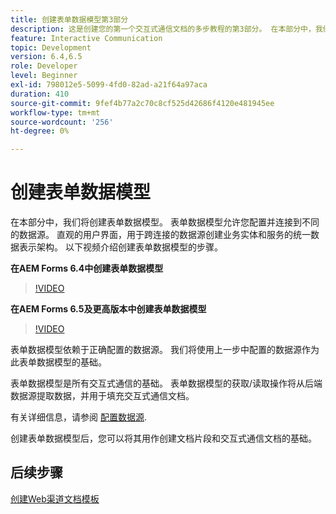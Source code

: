 ```yaml
---
title: 创建表单数据模型第3部分
description: 这是创建您的第一个交互式通信文档的多步教程的第3部分。 在本部分中，我们将创建表单数据模型。 表单数据模型允许您配置和连接到不同的数据源。它提供了一个直观的用户界面，用于跨连接的数据源创建业务实体和服务的统一数据表示架构。以下视频介绍了创建表单数据模型的步骤。
feature: Interactive Communication
topic: Development
version: 6.4,6.5
role: Developer
level: Beginner
exl-id: 798012e5-5099-4fd0-82ad-a21f64a97aca
duration: 410
source-git-commit: 9fef4b77a2c70c8cf525d42686f4120e481945ee
workflow-type: tm+mt
source-wordcount: '256'
ht-degree: 0%

---
```


# 创建表单数据模型

在本部分中，我们将创建表单数据模型。 表单数据模型允许您配置并连接到不同的数据源。 直观的用户界面，用于跨连接的数据源创建业务实体和服务的统一数据表示架构。 以下视频介绍创建表单数据模型的步骤。

**在AEM Forms 6.4中创建表单数据模型**

>[!VIDEO](https://video.tv.adobe.com/v/27763?quality=12&learn=on)

**在AEM Forms 6.5及更高版本中创建表单数据模型**

>[!VIDEO](https://video.tv.adobe.com/v/27765?quality=12&learn=on)

表单数据模型依赖于正确配置的数据源。 我们将使用上一步中配置的数据源作为此表单数据模型的基础。

表单数据模型是所有交互式通信的基础。 表单数据模型的获取/读取操作将从后端数据源提取数据，并用于填充交互式通信文档。

有关详细信息，请参阅 [配置数据源](parttwo.md).

创建表单数据模型后，您可以将其用作创建文档片段和交互式通信文档的基础。

## 后续步骤

[创建Web渠道文档模板](./partfour.md)


